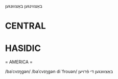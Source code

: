 באַצווינגען
באַצוווּנגען

CENTRAL
========

HASIDIC
=======
= AMERICA = 

/baˈcvɪŋgən/
/baˈcvɪŋgən di ˈfrouən/ באַצוווּנגען די פֿרויען